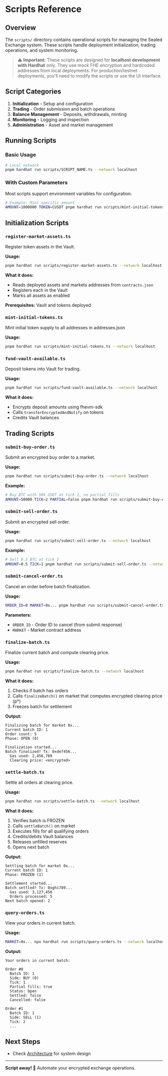 # Scripts Reference

## Overview

The `scripts/` directory contains operational scripts for managing the Sealed Exchange system. These scripts handle deployment initialization, trading operations, and system monitoring.

> **⚠️ Important:** These scripts are designed for **localhost development with Hardhat** only. They use mock FHE encryption and hardcoded addresses from local deployments. For production/testnet deployments, you'll need to modify the scripts or use the UI interface.

## Script Categories

1. **Initialization** - Setup and configuration
2. **Trading** - Order submission and batch operations
3. **Balance Management** - Deposits, withdrawals, minting
4. **Monitoring** - Logging and inspection
5. **Administration** - Asset and market management

## Running Scripts

### Basic Usage

```bash
# Local network 
pnpm hardhat run scripts/SCRIPT_NAME.ts --network localhost
```

### With Custom Parameters

Most scripts support environment variables for configuration:

```bash
# Example: Mint specific amount
AMOUNT=1000000 TOKEN=CUSDT pnpm hardhat run scripts/mint-initial-tokens.ts --network localhost
```

## Initialization Scripts

### `register-market-assets.ts`

Register token assets in the Vault.

**Usage:**
```bash
pnpm hardhat run scripts/register-market-assets.ts --network localhost
```

**What it does:**
- Reads deployed assets and markets addresses from `contracts.json`
- Registers each in the Vault
- Marks all assets as enabled

**Prerequisites:** Vault and tokens deployed

### `mint-initial-tokens.ts`

Mint initial token supply to all addresses in addresses.json

**Usage:**
```bash
pnpm hardhat run scripts/mint-initial-tokens.ts --network localhost
```

### `fund-vault-available.ts`

Deposit tokens into Vault for trading.

**Usage:**
```bash
pnpm hardhat run scripts/fund-vault-available.ts --network localhost
```

**What it does:**
- Encrypts deposit amounts using fhevm-sdk
- Calls `transferEncryptedAndNotify` on tokens
- Credits Vault balances

## Trading Scripts

### `submit-buy-order.ts`

Submit an encrypted buy order to a market.

**Usage:**
```bash
pnpm hardhat run scripts/submit-buy-order.ts --network localhost
```

**Example:**
```bash
# Buy BTC with 50k USDT at tick 2, no partial fills
AMOUNT=50000 TICK=2 PARTIAL=false pnpm hardhat run scripts/submit-buy-order.ts --network localhost
```

### `submit-sell-order.ts`

Submit an encrypted sell order.

**Usage:**
```bash
pnpm hardhat run scripts/submit-sell-order.ts --network localhost
```

**Example:**
```bash
# Sell 0.5 BTC at tick 1
AMOUNT=0.5 TICK=1 pnpm hardhat run scripts/submit-sell-order.ts --network localhost
```

### `submit-cancel-order.ts`

Cancel an order before batch finalization.

**Usage:**
```bash
ORDER_ID=0 MARKET=0x... pnpm hardhat run scripts/submit-cancel-order.ts --network localhost
```

**Parameters:**
- `ORDER_ID` - Order ID to cancel (from submit response)
- `MARKET` - Market contract address

### `finalize-batch.ts`

Finalize current batch and compute clearing price.

**Usage:**
```bash
pnpm hardhat run scripts/finalize-batch.ts --network localhost
```

**What it does:**
1. Checks if batch has orders
2. Calls `finalizeBatch()` on market that computes encrypted clearing price (p*)
3. Freezes batch for settlement

**Output:**
```
Finalizing batch for market 0x...
Current batch ID: 1
Order count: 5
Phase: OPEN (0)

Finalization started...
Batch finalized! Tx: 0xdef456...
  Gas used: 2,456,789
  Clearing price: <encrypted>
```

### `settle-batch.ts`

Settle all orders at clearing price.

**Usage:**
```bash
pnpm hardhat run scripts/settle-batch.ts --network localhost
```

**What it does:**
1. Verifies batch is FROZEN
2. Calls `settleBatch()` on market
3. Executes fills for all qualifying orders
4. Credits/debits Vault balances
5. Releases unfilled reserves
6. Opens next batch

**Output:**
```
Settling batch for market 0x...
Current batch ID: 1
Phase: FROZEN (1)

Settlement started...
Batch settled! Tx: 0xghi789...
  Gas used: 3,127,456
  Orders processed: 5
Next batch opened: 2
```

### `query-orders.ts`

View your orders in current batch.

**Usage:**
```bash
MARKET=0x... npx hardhat run scripts/query-orders.ts --network localhost
```

**Output:**
```
Your orders in current batch:

Order #0
  Batch ID: 1
  Side: BUY (0)
  Tick: 1
  Partial fills: true
  Status: Open
  Settled: false
  Cancelled: false

Order #1
  Batch ID: 1
  Side: SELL (1)
  Tick: 2
  ...
```

## Next Steps

- Check [Architecture](./ARCHITECTURE.md) for system design

---

**Script away! 📜** Automate your encrypted exchange operations.
